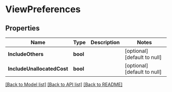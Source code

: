 # ViewPreferences

## Properties
Name | Type | Description | Notes
------------ | ------------- | ------------- | -------------
**IncludeOthers** | **bool** |  | [optional] [default to null]
**IncludeUnallocatedCost** | **bool** |  | [optional] [default to null]

[[Back to Model list]](../README.md#documentation-for-models) [[Back to API list]](../README.md#documentation-for-api-endpoints) [[Back to README]](../README.md)

